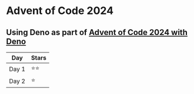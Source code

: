 # Advent of Code 2024

## Using Deno as part of [Advent of Code 2024 with Deno](https://deno.com/blog/advent-of-code-2024)

| Day | Stars |
| --- | ----- |
| Day 1 | ⭐⭐ |
| Day 2 | ⭐ |